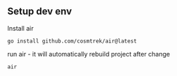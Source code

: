 ## Setup dev env

Install air

```
go install github.com/cosmtrek/air@latest
```

run air - it will automatically rebuild project after change

```
air
```
